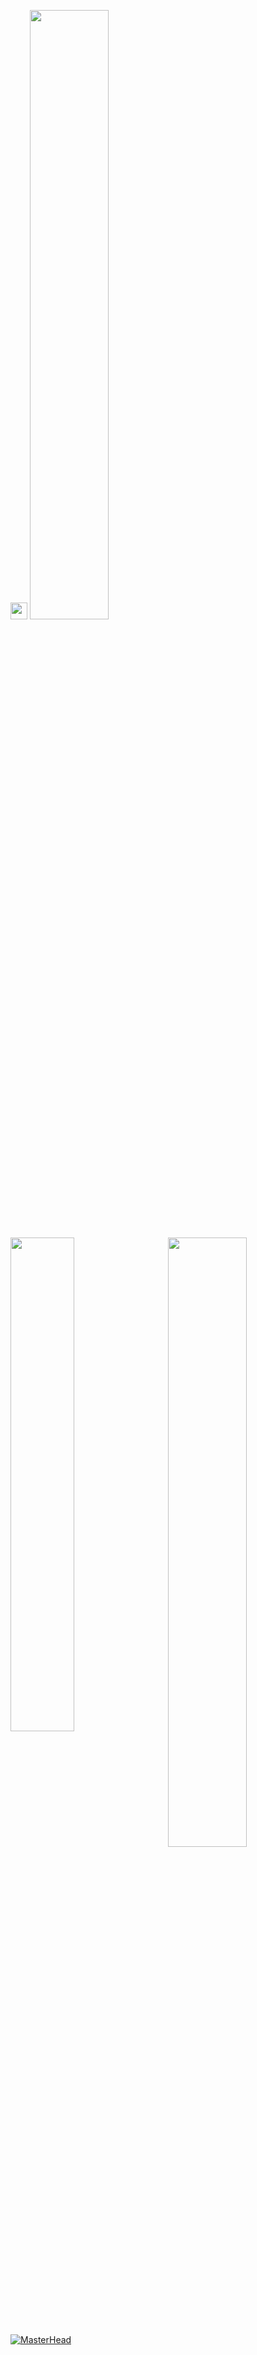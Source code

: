  <img src="https://user-images.githubusercontent.com/5679180/79618120-0daffb80-80be-11ea-819e-d2b0fa904d07.gif" width="27px">  <img width="50%" src= "https://readme-typing-svg.demolab.com?font=Fira+Code&pause=1000&color=7b3ac9&background=FF6AAA00&vCenter=false&multiline=true&width=435&height=30&lines=evelynno !">
 


<img width="50%" align="right" src="https://count.getloli.com/get/@:ravzasanchez?theme=rule34">

<img align="left" width="45%" src="https://github-readme-stats.vercel.app/api?username=evelynn&show_icons=true&theme=midnight-purple&hide_border=true&bg_color=0D1117">

<a href="https://futuree.netlify.app/en" target="_blank"><img src="https://cdn.discordapp.com/attachments/1162945710547812442/1163067946411757689/68747470733a2f2f7265732e636c6f7564696e6172792e636f6d2f7375706572666f6c696f2f696d6167652f75706c6f61642f76313632303638393937392f36383734373437303733336132663266363932653730363936653639366436373265363336663664.gif?ex=65c8a7ef&is=65b632ef&hm=f80e21c70c327571c7f81db412b6f2019ae8be09082eb456bf70c6e45192aacf&" alt="MasterHead" style="max-width: 100%;"></a>


  

